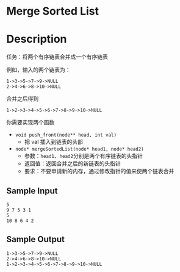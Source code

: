 # Merge Sorted List

# Description
任务：将两个有序链表合并成一个有序链表

例如，输入的两个链表为：

```
1->3->5->7->9->NULL
2->4->6->8->10->NULL
```
合并之后得到
```
1->2->3->4->5->6->7->8->9->10->NULL
```

你需要实现两个函数
* `void push_front(node** head, int val)`
	* 把 val 插入到链表的头部 
* `node* mergeSortedList(node* head1, node* head2)`
	* 参数：`head1`、`head2`分别是两个有序链表的头指针
	* 返回值：返回合并之后的新链表的头指针
	* 要求：不要申请新的内存，通过修改指针的值来使两个链表合并 

## Sample Input
```
5
9 7 5 3 1
5
10 8 6 4 2
```

## Sample Output
```
1->3->5->7->9->NULL
2->4->6->8->10->NULL
1->2->3->4->5->6->7->8->9->10->NULL
```
